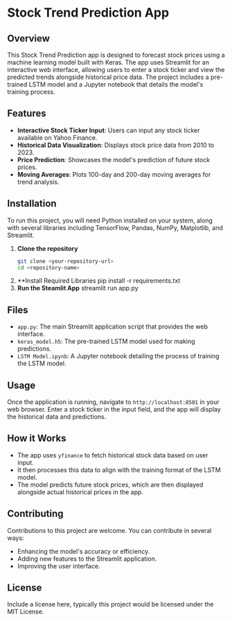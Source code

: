 # Stock Trend Prediction App

## Overview
This Stock Trend Prediction app is designed to forecast stock prices using a machine learning model built with Keras. The app uses Streamlit for an interactive web interface, allowing users to enter a stock ticker and view the predicted trends alongside historical price data. The project includes a pre-trained LSTM model and a Jupyter notebook that details the model's training process.

## Features
- **Interactive Stock Ticker Input**: Users can input any stock ticker available on Yahoo Finance.
- **Historical Data Visualization**: Displays stock price data from 2010 to 2023.
- **Price Prediction**: Showcases the model's prediction of future stock prices.
- **Moving Averages**: Plots 100-day and 200-day moving averages for trend analysis.

## Installation

To run this project, you will need Python installed on your system, along with several libraries including TensorFlow, Pandas, NumPy, Matplotlib, and Streamlit.

1. **Clone the repository**
   ```bash
   git clone <your-repository-url>
   cd <repository-name>
2. **Install Required Libraries
   pip install -r requirements.txt
3. **Run the Steamlit App**
   streamlit run app.py
## Files
- `app.py`: The main Streamlit application script that provides the web interface.
- `keras_model.h5`: The pre-trained LSTM model used for making predictions.
- `LSTM Model.ipynb`: A Jupyter notebook detailing the process of training the LSTM model.

## Usage
Once the application is running, navigate to `http://localhost:8501` in your web browser. Enter a stock ticker in the input field, and the app will display the historical data and predictions.

## How it Works
- The app uses `yfinance` to fetch historical stock data based on user input.
- It then processes this data to align with the training format of the LSTM model.
- The model predicts future stock prices, which are then displayed alongside actual historical prices in the app.

## Contributing
Contributions to this project are welcome. You can contribute in several ways:
- Enhancing the model's accuracy or efficiency.
- Adding new features to the Streamlit application.
- Improving the user interface.

## License
Include a license here, typically this project would be licensed under the MIT License. 
